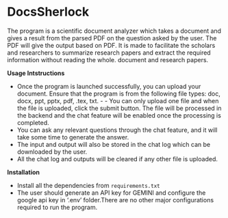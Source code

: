 # DocsSherlock

The program is a scientific document analyzer which takes a document and gives a result from the parsed PDF on the question asked by the user. The PDF will give the output based on PDF. It is made to facilitate the scholars and researchers to summarize research papers and extract the required information without reading the whole. document and research papers.

**Usage Intstructions**  
- Once the program is launched successfully, you can upload your document. Ensure that the program is from the following file types: doc, docx, ppt, pptx, pdf, .tex, txt.  - - You can only upload one file and when the file is uploaded, click the submit button. The file will be processed in the backend and the chat feature will be enabled once the processing is completed.  
- You can ask any relevant questions through the chat feature, and it will take some time to generate the answer.  
- The input and output will also be stored in the chat log which can be downloaded by the user.  
- All the chat log and outputs will be cleared if any other file is uploaded.  

**Installation**  
- Install all the dependencies from `requirements.txt`  
- The user should generate an API key for GEMINI and configure the google api key in ‘.env’ folder.There are no other major configurations required to run the program.
